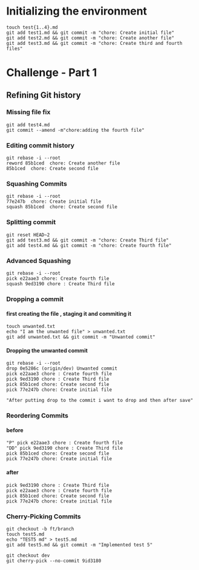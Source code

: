 # Initializing the environment
```
touch test{1..4}.md
git add test1.md && git commit -m "chore: Create initial file"
git add test2.md && git commit -m "chore: Create another file"
git add test3.md && git commit -m "chore: Create third and fourth files"
```
# Challenge - Part 1
## Refining Git history
### Missing file fix

```
git add test4.md
git commit --amend -m"chore:adding the fourth file"

```
### Editing commit history
```
git rebase -i --root
reword 85b1ced  chore: Create another file
85b1ced  chore: Create second file

```
### Squashing Commits

```
git rebase -i --root
77e247b  chore: Create initial file
squash 85b1ced  chore: Create second file

```
### Splitting commit 
```
git reset HEAD~2
git add test3.md && git commit -m "chore: Create Third file"
git add test4.md && git commit -m "chore: Create fourth file"

```
### Advanced Squashing


```
git rebase -i --root
pick e22aae3 chore: Create fourth file
squash 9ed3190 chore : Create Third file

```
### Dropping a commit 
#### first creating the file , staging it and commiting it
```
touch unwanted.txt
echo "I am the unwanted file" > unwanted.txt
git add unwanted.txt && git commit -m "Unwanted commit"

```
#### Dropping the unwanted commit
```
git rebase -i --root
drop 0e5286c (origin/dev) Unwanted commit  
pick e22aae3 chore : Create fourth file
pick 9ed3190 chore : Create Third file
pick 85b1ced chore: Create second file
pick 77e247b chore: Create initial file

"After putting drop to the commit i want to drop and then after save"

```
### Reordering Commits
#### before
```
"P" pick e22aae3 chore : Create fourth file
"DD" pick 9ed3190 chore : Create Third file
pick 85b1ced chore: Create second file
pick 77e247b chore: Create initial file
```
#### after
```
pick 9ed3190 chore : Create Third file
pick e22aae3 chore : Create fourth file
pick 85b1ced chore: Create second file
pick 77e247b chore: Create initial file
```

### Cherry-Picking Commits
```
git checkout -b ft/branch
touch test5.md 
echo "TEST5 md" > test5.md
git add test5.md && git commit -m "Implemented test 5"

git checkout dev
git cherry-pick --no-commit 9id3180 
```
